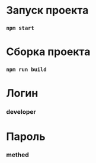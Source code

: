# Запуск проекта

### `npm start`

# Сборка проекта

### `npm run build`

# Логин

### developer

# Пароль

### methed